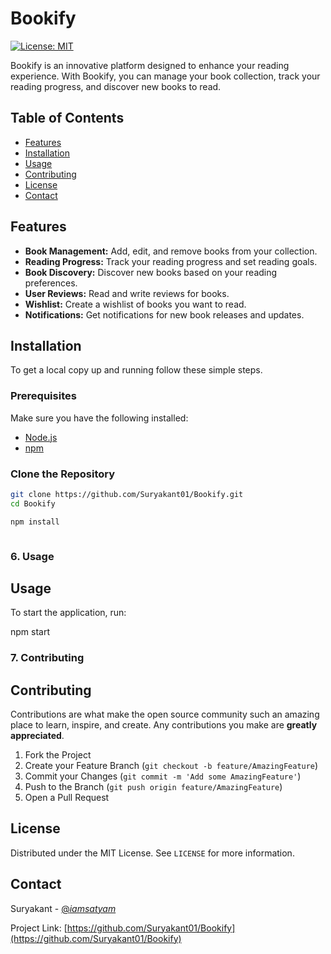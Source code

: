 # Bookify

[![License: MIT](https://img.shields.io/badge/License-MIT-yellow.svg)](https://opensource.org/licenses/MIT)

Bookify is an innovative platform designed to enhance your reading experience. With Bookify, you can manage your book collection, track your reading progress, and discover new books to read.

## Table of Contents

- [Features](#features)
- [Installation](#installation)
- [Usage](#usage)
- [Contributing](#contributing)
- [License](#license)
- [Contact](#contact)

## Features

- **Book Management:** Add, edit, and remove books from your collection.
- **Reading Progress:** Track your reading progress and set reading goals.
- **Book Discovery:** Discover new books based on your reading preferences.
- **User Reviews:** Read and write reviews for books.
- **Wishlist:** Create a wishlist of books you want to read.
- **Notifications:** Get notifications for new book releases and updates.

## Installation

To get a local copy up and running follow these simple steps.

### Prerequisites

Make sure you have the following installed:
- [Node.js](https://nodejs.org/en/)
- [npm](https://www.npmjs.com/)

### Clone the Repository

```sh
git clone https://github.com/Suryakant01/Bookify.git
cd Bookify

npm install



```
### 6. Usage

## Usage

To start the application, run:


npm start


### 7. Contributing


## Contributing

Contributions are what make the open source community such an amazing place to learn, inspire, and create. Any contributions you make are **greatly appreciated**.

1. Fork the Project
2. Create your Feature Branch (`git checkout -b feature/AmazingFeature`)
3. Commit your Changes (`git commit -m 'Add some AmazingFeature'`)
4. Push to the Branch (`git push origin feature/AmazingFeature`)
5. Open a Pull Request

## License

Distributed under the MIT License. See `LICENSE` for more information.

## Contact

Suryakant - [@_iamsatyam_](https://x.com/_iamsatyam_)

Project Link: [https://github.com/Suryakant01/Bookify](https://github.com/Suryakant01/Bookify)
